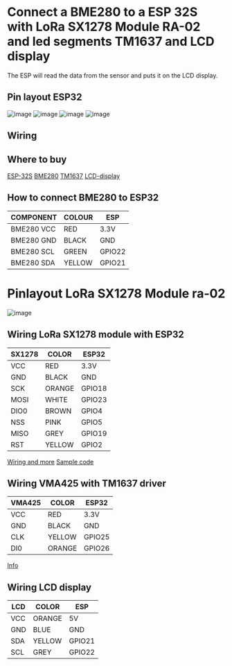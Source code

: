 # Connect a BME280 to a ESP 32S with LoRa SX1278 Module RA-02 and led segments TM1637 and LCD display

The ESP will read the data from the sensor and puts it on the LCD display.

## Pin layout ESP32

![image](https://github.com/resimons/esp32s-nodecmu-lora-bme280/blob/main/images/esp32-esp-32s-nodemcu-pinout.jpg)
![image](https://github.com/resimons/esp32s-nodecmu-lora-bme280/blob/main/images/bme280.jpeg)
![image](https://www.tinytronics.nl/image/cache/data/product-2368/TM1637-RED4MINI-1200x1200w.jpg)
![image](https://www.tinytronics.nl/image/cache/data/product-3267/LCD1602-green-yellow-with-I2C-backpack-1500x1500w.jpg)

## Wiring

## Where to buy

[ESP-32S](https://elektronicavoorjou.nl/product/esp32-development-board-wifi-bluetooth)
[BME280](https://www.tinytronics.nl/nl/sensoren/lucht/druk/bme280-digitale-barometer-druk-en-vochtigheid-sensor-module)
[TM1637](https://www.tinytronics.nl/nl/displays/segmenten/segmenten-display-module-4-karakters-klok-rood-tm1637-mini)
[LCD-display](https://www.tinytronics.nl/nl/displays/lcd/lcd-display-16*2-karakters-met-zwarte-tekst-en-groen-gele-backlight-met-i2c-backpack)

## How to connect BME280 to ESP32
COMPONENT | COLOUR | ESP
------------ | ---------- | -------------
BME280 VCC | RED | 3.3V
BME280 GND | BLACK | GND
BME280 SCL | GREEN | GPIO22
BME280 SDA | YELLOW | GPIO21

# Pinlayout LoRa SX1278 Module ra-02

![image](https://images.tcdn.com.br/img/img_prod/557243/sx1278_lora_433mhz_ra_02_breakout_board_10km_959_1_20191128221303.png)

## Wiring LoRa SX1278 module with ESP32
SX1278 | COLOR | ESP32
-------- |-| ----------
VCC | RED | 3.3V
GND | BLACK | GND
SCK | ORANGE | GPIO18
MOSI | WHITE | GPIO23
DIO0 | BROWN | GPIO4
NSS | PINK | GPIO5
MISO | GREY | GPIO19
RST | YELLOW | GPIO2

[Wiring and more](https://www.circuitstate.com/tutorials/interfacing-ra-01-ra-02-sx1278-lora-modules-with-esp32-using-arduino/)
[Sample code](https://how2electronics.com/esp32-lora-sx1278-76-transmitter-receiver/)

## Wiring VMA425 with TM1637 driver
VMA425 | COLOR | ESP32
-------- |-| ----------
VCC | RED | 3.3V
GND | BLACK | GND
CLK | YELLOW | GPIO25
DI0 | ORANGE | GPIO26

[Info](https://cdn.velleman.eu/downloads/29/vma425_a4v01.pdf)

## Wiring LCD display
LCD | COLOR | ESP
----- | - | ------
VCC | ORANGE | 5V
GND | BLUE | GND
SDA | YELLOW | GPIO21
SCL | GREY | GPIO22